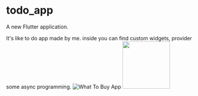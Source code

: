 # todo_app

A new Flutter application.

It's like to do app made by me.
inside you can find custom widgets, provider some async programming.
![What To Buy App](https://github.com/TheMalrok/WhatToBuy/blob/master/Android%20Emulator%20-%20Pixel_3a_API_30_x86_5554%202021-03-18%2017-33-54.gif?raw=true)
<img src="https://github.com/TheMalrok/WhatToBuy/blob/master/Android%20Emulator%20-%20Pixel_3a_API_30_x86_5554%202021-03-18%2017-33-54.gif?raw=true" width="128"/>
